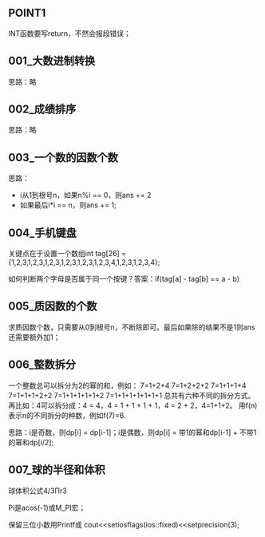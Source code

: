 ## POINT1

INT函数要写return，不然会报段错误；



## 001_大数进制转换

思路：略



## 002_成绩排序

思路：略



## 003_一个数的因数个数

思路：

- i从1到根号n，如果n%i == 0，则ans += 2
- 如果最后i*i == n，则ans += 1;



## 004_手机键盘

关键点在于设置一个数组int tag[26] = {1,2,3,1,2,3,1,2,3,1,2,3,1,2,3,1,2,3,4,1,2,3,1,2,3,4};

如何判断两个字母是否属于同一个按键？答案：if(tag[a] - tag[b] == a - b)



## 005_质因数的个数

求质因数个数，只需要从0到根号n，不断除即可。最后如果除的结果不是1则ans还需要额外加1；



## 006_整数拆分

一个整数总可以拆分为2的幂的和，例如： 7=1+2+4 7=1+2+2+2 7=1+1+1+4 7=1+1+1+2+2 7=1+1+1+1+1+2 7=1+1+1+1+1+1+1 总共有六种不同的拆分方式。 再比如：4可以拆分成：4 = 4，4 = 1 + 1 + 1 + 1，4 = 2 + 2，4=1+1+2。 用f(n)表示n的不同拆分的种数，例如f(7)=6.

思路：i是奇数，则dp[i] = dp[i-1]；i是偶数，则dp[i] = 带1的幂和dp[i-1] + 不带1的幂和dp[i/2];



## 007_球的半径和体积

球体积公式4/3Πr3

Pi是acos(-1)或M_PI宏；

保留三位小数用Printf或<iomanip> cout<<setiosflags(ios::fixed)<<setprecision(3);
